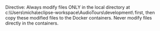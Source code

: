 Directive: Always modify files ONLY in the local directory at c:\Users\micha\eclipse-workspace\AudioTours\development\ first, then copy these modified files to the Docker containers. Never modify files directly in the containers.